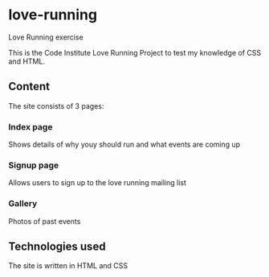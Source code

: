# love-running

Love Running exercise

This is the Code Institute Love Running Project to test my knowledge of CSS and HTML.

## Content
The site consists of 3 pages:

### Index page
Shows details of why youy should run and what events are coming up

### Signup page
Allows users to sign up to the love running mailing list

### Gallery
Photos of past events

## Technologies used
The site is written in HTML and CSS